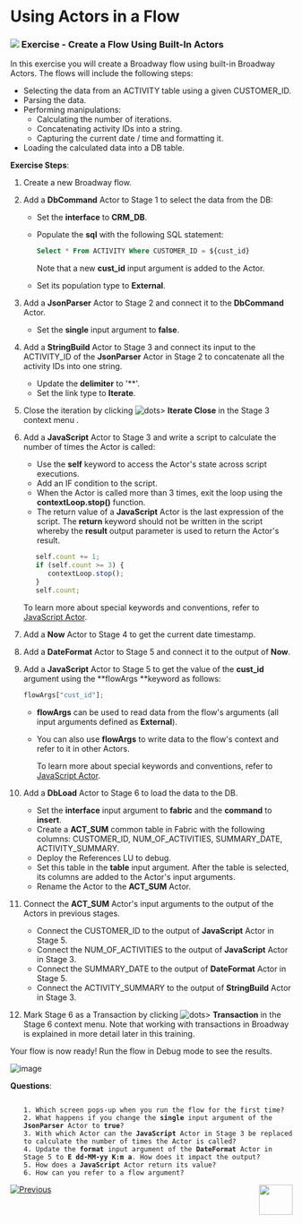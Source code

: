 # Using Actors in a Flow

### ![](/academy/images/Exercise.png) Exercise - Create a Flow Using Built-In Actors

In this exercise you will create a Broadway flow using built-in Broadway Actors. 
The flows will include the following steps:

* Selecting the data from an ACTIVITY table using a given CUSTOMER_ID.
* Parsing the data.
* Performing manipulations:
  * Calculating the number of iterations.
  * Concatenating activity IDs into a string.
  * Capturing the current date / time and formatting it.
* Loading the calculated data into a DB table.


**Exercise Steps**:

1. Create a new Broadway flow.

2. Add a **DbCommand** Actor to Stage 1 to select the data from the DB:

   * Set the **interface** to **CRM_DB**.

   * Populate the **sql** with the following SQL statement:

     ~~~sql
     Select * From ACTIVITY Where CUSTOMER_ID = ${cust_id}
     ~~~
   
     Note that a new **cust_id** input argument is added to the Actor.
   
   * Set its population type to **External**.

3. Add a **JsonParser** Actor to Stage 2 and connect it to the **DbCommand** Actor.

   * Set the **single** input argument to **false**.

4. Add a **StringBuild** Actor to Stage 3 and connect its input to the ACTIVITY_ID of the  **JsonParser** Actor in Stage 2 to concatenate all the activity IDs into one string. 

   * Update the **delimiter** to '**'. 
   * Set the link type to **Iterate**. 

5. Close the iteration by clicking ![dots](images/three_dots_icon.png)> **Iterate Close** in the Stage 3 context menu . 

6. Add a **JavaScript** Actor to Stage 3 and write a script to calculate the number of times the Actor is called:

   * Use the **self** keyword to access the Actor's state across script executions.
   * Add an IF condition to the script. 
   * When the Actor is called more than 3 times, exit the loop using the **contextLoop.stop()** function.
   * The return value of a **JavaScript** Actor is the last expression of the script. The **return** keyword should not be written in the script whereby the **result** output parameter is used to return the Actor's result.

   ~~~javascript
      self.count += 1;
      if (self.count >= 3) {
         contextLoop.stop();
      }
      self.count;
   ~~~

   To learn more about special keywords and conventions, refer to [JavaScript Actor](/articles/19_Broadway/actors/01_javascript_actor.md).

7. Add a **Now** Actor to Stage 4 to get the current date timestamp. 

8. Add a **DateFormat** Actor to Stage 5 and connect it to the output of **Now**.

9. Add a **JavaScript** Actor to Stage 5 to get the value of the **cust_id** argument using the **flowArgs **keyword as follows:

   ~~~javascript
   flowArgs["cust_id"];
   ~~~

   * **flowArgs** can be used to read data from the flow's arguments (all input arguments defined as **External**).

   * You can also use **flowArgs** to write data to the flow's context and refer to it in other Actors. 

     To learn more about special keywords and conventions, refer to [JavaScript Actor](/articles/19_Broadway/actors/01_javascript_actor.md).

10. Add a **DbLoad** Actor to Stage 6 to load the data to the DB.

    * Set the **interface** input argument to **fabric** and the **command** to **insert**. 
    * Create a  **ACT_SUM** common table in Fabric with the following columns: CUSTOMER_ID, NUM_OF_ACTIVITIES, SUMMARY_DATE, ACTIVITY_SUMMARY. 
    * Deploy the References LU to debug.
    * Set this table in the **table** input argument. After the table is selected, its columns are added to the Actor's input arguments.
    *  Rename the Actor to the **ACT_SUM** Actor.

11. Connect the **ACT_SUM** Actor's input arguments to the output of the Actors in previous stages.

    * Connect the CUSTOMER_ID to the output of **JavaScript** Actor in Stage 5.
    * Connect the NUM_OF_ACTIVITIES to the output of **JavaScript** Actor in Stage 3.
    * Connect the SUMMARY_DATE to the output of **DateFormat** Actor in Stage 5.
    * Connect the ACTIVITY_SUMMARY to the output of **StringBuild** Actor in Stage 3.

12. Mark Stage 6 as a Transaction by clicking ![dots](images/three_dots_icon.png)> **Transaction** in the Stage 6 context menu. Note that working with transactions in Broadway is explained in more detail later in this training.

Your flow is now ready! Run the flow in Debug mode to see the results. 

![image](images/10_flow.PNG)

**Questions**:

<ul>
<pre><code>
1. Which screen pops-up when you run the flow for the first time?
2. What happens if you change the <strong>single</strong> input argument of the <strong>JsonParser</strong> Actor to <strong>true</strong>?
3. With which Actor can the <strong>JavaScript</strong> Actor in Stage 3 be replaced to calculate the number of times the Actor is called?
4. Update the <strong>format</strong> input argument of the <strong>DateFormat</strong> Actor in Stage 5 to <strong>E dd-MM-yy K:m a</strong>. How does it impact the output?
5. How does a <strong>JavaScript</strong> Actor return its value?
6. How can you refer to a flow argument?
</code></pre>
</ul>



[![Previous](/articles/images/Previous.png)](09a_frequently_used_actor_types_example.md)[<img align="right" width="60" height="54" src="/articles/images/Next.png">](10a_using_various_actors_exercise_solution.md)
